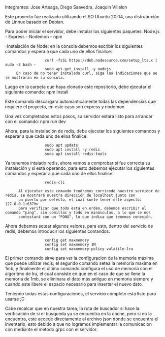 Integrantes: Jose Arteaga, Diego Saavedra, Joaquin  Villalon


Este proyecto fue realizado utilizando el SO Ubuntu 20.04, una distrubución de Linnux basado en Debian.

Para poder iniciar el servidor, debe instalar los siguientes paquetes: Node.js - Express - Nodemon - npm

-Instalación de Node: en la consola debemos escribir los siguientes comandos y espera a que cada uno de ellos finalice: 
        
                      curl -fsSL https://deb.nodesource.com/setup_lts.x | sudo -E bash -
                      sudo apt-get install -y nodejs
         En caso de no tener instalado curl, siga las indicaciones que se le mostraran en su consola.
         
Luego en la carpeta que haya clonado este repositorio, debe ejecutar el siguiente comando:
                      npm install
                      
Este comando descargara automanticamente todas las dependencias que requiere el proyecto, en este caso son express y nodemon.

Una vez completados estos pasos, su servidor estará listo para arrancar con el comando:  npm run dev

Ahora, para la instalación de redis, debe ejecutar los siguientes comandos y esperar a que cada uno de ellos finalice:

                      sudp apt update
                      sudo apt install -y redis
                      sudo apt install redis-tools
                      
Ya tenemos intalado redis, ahora vamos a comprobar si fue correcta su instalación y si está operando, para esto debemos ejecutar los
siguientes comandos y esperar a que cada uno de ellos finalice:
            
                      redis-cli
          
          Al ejecutar este comando tendremos corriendo nuestro servidor de redis, se mostrará nuestra dirección de localhost junto con
          un puerto por defecto, el cual suele tener este aspecto: 127.0.0.1:6379>
          para verificar que todo está en orden, debemos escribir el comando "ping", sin comillas y todo en minúsculas, a lo que se nos
          contestará con un "PONG", lo que indica que tenemos conexión.
          
Ahora debemos setear algunos valores, para esto, dentro del servicio de redis, debemos introducir los siguientes comandos:

                      config get maxmemory
                      config set maxmemory 1M
                      config set maxmemory-policy volatile-lru
El primer comando sirve para ver la configuracion de la memoria máxima que puede utilizar redis; el segundo comando setea la memoria maxima en 1mb, y finalmente el último comando configura el uso de memoria con el algoritmo de lru, el cual consiste en que en el caso de que se llene la memoria de 1mb, se eliminara el dato más antiguo en memoria siempre y cuando este libere el espacio necesario para insertar el nuevo dato.

Teniendo todas estas configuraciones, el servicio completo está listo para usarse ;D

Cabe recalcar que en nuestra tarea, la ruta de buscador si hace la verificación de si el búsqueda ya se encuentra en la cache, pero si no la encuentra, este accede directamente al archivo json donde se encuentra el inventario, esto debido a que no logramos implementar la comunicacion con mediante el metodo grpc con el servidor.
                    
          
          
          
